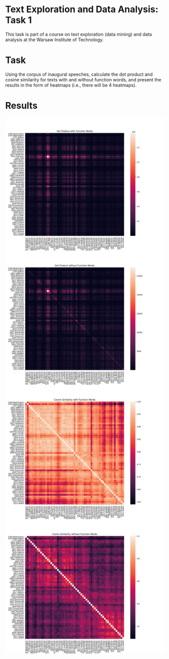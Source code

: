 # Text Exploration and Data Analysis: Task 1

This task is part of a course on text exploration (data mining) and data analysis at the Warsaw Institute of Technology. 

# Task 

Using the corpus of inaugural speeches, calculate the dot product and cosine similarity for texts with and without function words, and present the results in the form of heatmaps (i.e., there will be 4 heatmaps).

# Results

![dot product with function words](Dot_Product_with_Function_Words.png)
![dot product without function words](Dot_Product_without_Function_Words.png)
![cosine similarity with function words](Cosine_Similarity_with_Function_Words.png)
![cosine similarity without function words](Cosine_Similarity_without_Function_Words.png)